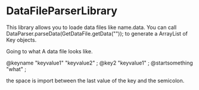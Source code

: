 # DataFileParserLibrary

This library allows you to loade data files like name.data. You can call DataParser.parseData(GetDataFile.getData("")); to generate a ArrayList of Key objects.

Going to what A data file looks like.

@keyname "keyvalue1" "keyvalue2" ;
@key2 "keyvalue1" ;
@startsomething "what" ;

the space is import between the last value of the key and the semicolon.

